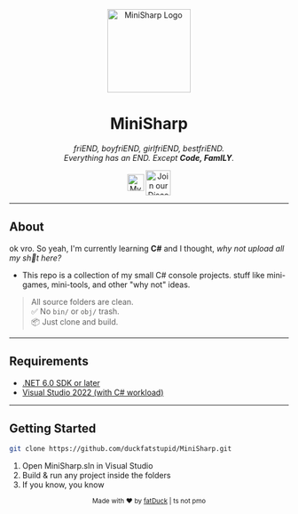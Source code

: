 ﻿<div align="center">
  <img src="https://cdn.discordapp.com/avatars/774142265248710678/bf97841f87eeb279a3dd4674d616e7d6.png?size=1024" alt="MiniSharp Logo" width="150"/>

  <h1>MiniSharp</h1>
  <p><em>friEND, boyfriEND, girlfriEND, bestfriEND.<br>Everything has an END. Except <strong>Code, FamILY</strong>.</em></p>

  <a href="https://discord.com/users/774142265248710678" style="display: inline-block; vertical-align: middle;">
    <img src="https://img.shields.io/badge/fat0426-%235865F2.svg?&logo=discord&logoColor=white" alt="My Discord Profile" height="30"/>
  </a>

  <a href="https://discord.gg/ayEstZGWF6" style="display: inline-block; vertical-align: middle;">
    <img src="https://cdn.discordapp.com/attachments/1124562179635556362/1384864625178447892/image.png?ex=6853fb30&is=6852a9b0&hm=a0849e765228218ee413624b57d00d98aed0e3e1631dafcf47bcb17a6671d9df&" alt="Join our Discord" height="45"/>
  </a>
</div>

---

## About


ok vro. So yeah, I'm currently learning **C#** and I thought, *why not upload all my sh💩t here?*

- This repo is a collection of my small C# console projects. stuff like mini-games, mini-tools, and other "why not" ideas.

> All source folders are clean.  
> ✅ No `bin/` or `obj/` trash.  
> 📦 Just clone and build.

---

## Requirements

- [.NET 6.0 SDK or later](https://dotnet.microsoft.com/en-us/download)
- [Visual Studio 2022 (with C# workload)](https://visualstudio.microsoft.com/vs/)

---

## Getting Started

```bash
git clone https://github.com/duckfatstupid/MiniSharp.git
```
1. Open MiniSharp.sln in Visual Studio
2. Build & run any project inside the folders
3. If you know, you know

<div align="center"> <sub>Made with ❤️ by <a href="https://github.com/duckfatscooby">fatDuck</a> | ts not pmo</sub> </div>